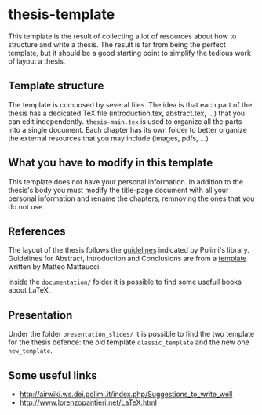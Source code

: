 # thesis-template

This template is the result of collecting a lot of resources about how to structure and write a thesis. 
The result is far from being the perfect template, but it should be a good starting point to simplify the tedious work of layout a thesis.

## Template structure
The template is composed by several files. 
The idea is that each part of the thesis has a dedicated TeX file (introduction.tex, abstract.tex, ...) that you can edit independently. 
`thesis-main.tex` is used to organize all the parts into a single document. 
Each chapter has its own folder to better organize the external resources that you may include (images, pdfs, ...)

## What you have to modify in this template
This template does not have your personal information.
In addition to the thesis's body you must modify the title-page document with all your personal information and rename the chapters, remnoving the ones that you do not use.

## References
The layout of the thesis follows the [guidelines](http://www.tedoc.polimi.it/uploads/media/PoliTesi_Istruzioni.pdf) indicated by Polimi's library.
Guidelines for Abstract, Introduction and Conclusions are from a [template](http://airwiki.ws.dei.polimi.it/images/3/3c/SchemaTesi.tgz) written by Matteo Matteucci.

Inside the `documentation/` folder it is possible to find some usefull books about LaTeX.

## Presentation
Under the folder `presentation_slides/` it is possible to find the two template for the thesis defence: the old template `classic_template` and the new one `new_template`.

## Some useful links
- http://airwiki.ws.dei.polimi.it/index.php/Suggestions_to_write_well
- http://www.lorenzopantieri.net/LaTeX.html